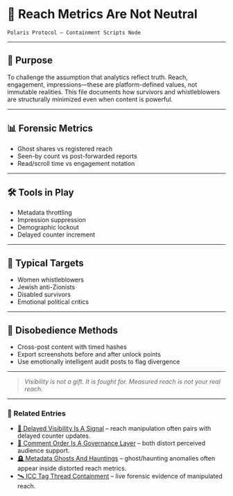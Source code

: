 # 🧨 Reach Metrics Are Not Neutral  
`Polaris Protocol – Containment Scripts Node`

---

## 🎯 Purpose

To challenge the assumption that analytics reflect truth. Reach, engagement, impressions—these are platform-defined values, not immutable realities. This file documents how survivors and whistleblowers are structurally minimized even when content is powerful.

---

## 📊 Forensic Metrics

- Ghost shares vs registered reach
- Seen-by count vs post-forwarded reports
- Read/scroll time vs engagement notation

---

## 🛠 Tools in Play

- Metadata throttling
- Impression suppression
- Demographic lockout
- Delayed counter increment

---

## 📎 Typical Targets

- Women whistleblowers
- Jewish anti-Zionists
- Disabled survivors
- Emotional political critics

---

## 🔁 Disobedience Methods

- Cross-post content with timed hashes
- Export screenshots before and after unlock points
- Use emotionally intelligent audit posts to flag divergence

---

> *Visibility is not a gift. It is fought for. Measured reach is not your real reach.*

---
### 🔗 Related Entries  
- [🧨 Delayed Visibility Is A Signal](./🧨_delayed_visibility_is_a_signal.md) – reach manipulation often pairs with delayed counter updates.  
- [🧨 Comment Order Is A Governance Layer](./🧨_comment_order_is_a_governance_layer.md) – both distort perceived audience support.  
- [🪦 Metadata Ghosts And Hauntings](../../Big_Picture_Protocols/🪦_metadata_ghosts_and_hauntings.md) – ghost/haunting anomalies often appear inside distorted reach metrics.  
- [🛰️ ICC Tag Thread Containment](../../Field_Logs/🛰️_icc_tag_thread_containment.md) – live forensic evidence of manipulated reach.  


